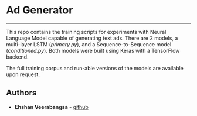 # Ad Generator
***

This repo contains the training scripts for experiments with Neural Language Model capable of generating text ads.
There are 2 models, a multi-layer LSTM (*primary.py*), and a Sequence-to-Sequence model (*conditioned.py*). 
Both models were built using  Keras with a TensorFlow backend. 

The full training corpus and run-able versions of the models are available upon request. 

## Authors

* **Ehshan Veerabangsa** - [github](https://github.com/ehshan)
